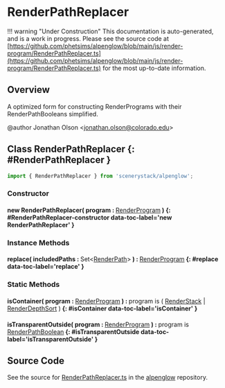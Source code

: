 # RenderPathReplacer

!!! warning "Under Construction"
    This documentation is auto-generated, and is a work in progress. Please see the source code at
    [https://github.com/phetsims/alpenglow/blob/main/js/render-program/RenderPathReplacer.ts](https://github.com/phetsims/alpenglow/blob/main/js/render-program/RenderPathReplacer.ts) for the most up-to-date information.

## Overview

A optimized form for constructing RenderPrograms with their RenderPathBooleans simplified.

@author Jonathan Olson &lt;jonathan.olson@colorado.edu&gt;

## Class RenderPathReplacer {: #RenderPathReplacer }


```js
import { RenderPathReplacer } from 'scenerystack/alpenglow';
```
### Constructor

#### new RenderPathReplacer( program : <span style="font-weight: 400;">[RenderProgram](../alpenglow/RenderProgram.md)</span> ) {: #RenderPathReplacer-constructor data-toc-label='new RenderPathReplacer' }

### Instance Methods

#### replace( includedPaths : <span style="font-weight: 400;">Set&lt;[RenderPath](../alpenglow/RenderPath.md)&gt;</span> ) : <span style="font-weight: 400;">[RenderProgram](../alpenglow/RenderProgram.md)</span> {: #replace data-toc-label='replace' }

### Static Methods

#### isContainer( program : <span style="font-weight: 400;">[RenderProgram](../alpenglow/RenderProgram.md)</span> ) : <span style="font-weight: 400;">program is ( [RenderStack](../alpenglow/RenderStack.md) | [RenderDepthSort](../alpenglow/RenderDepthSort.md) )</span> {: #isContainer data-toc-label='isContainer' }

#### isTransparentOutside( program : <span style="font-weight: 400;">[RenderProgram](../alpenglow/RenderProgram.md)</span> ) : <span style="font-weight: 400;">program is [RenderPathBoolean](../alpenglow/RenderPathBoolean.md)</span> {: #isTransparentOutside data-toc-label='isTransparentOutside' }



## Source Code

See the source for [RenderPathReplacer.ts](https://github.com/phetsims/alpenglow/blob/main/js/render-program/RenderPathReplacer.ts) in the [alpenglow](https://github.com/phetsims/alpenglow) repository.
